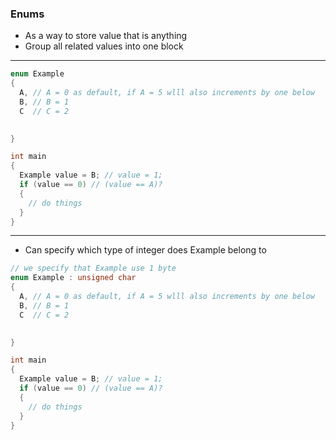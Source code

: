 ### Enums
* As a way to store value that is anything
* Group all related values into one block
---
```cpp
enum Example 
{
  A, // A = 0 as default, if A = 5 wlll also increments by one below
  B, // B = 1  
  C  // C = 2 

  
}

int main
{
  Example value = B; // value = 1;
  if (value == 0) // (value == A)?
  {
    // do things
  }
}
```
---
* Can specify which type of integer does Example belong to
```cpp
// we specify that Example use 1 byte 
enum Example : unsigned char 
{
  A, // A = 0 as default, if A = 5 wlll also increments by one below
  B, // B = 1  
  C  // C = 2 

  
}

int main
{
  Example value = B; // value = 1;
  if (value == 0) // (value == A)?
  {
    // do things
  }
}
```
